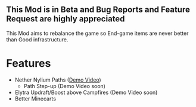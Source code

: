 ## This Mod is in Beta and Bug Reports and Feature Request are highly appreciated 


This Mod aims to rebalance the game so End-game items are never better than Good infrastructure. 

# Features

- Nether Nylium Paths ([Demo Video](https://youtu.be/2ZuJ-fyMvPo))
    - Path Step-up (Demo Video soon)
- Elytra Updraft/Boost above Campfires (Demo Video soon)
- Better Minecarts
